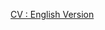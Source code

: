  [CV : English Version](https://www.canva.com/design/DAFUwQ4cmWw/eIWpY0JBr23kWhiAMMHfxg/view?utm_content=DAFUwQ4cmWw&utm_campaign=designshare&utm_medium=link2&utm_source=sharebutton)
